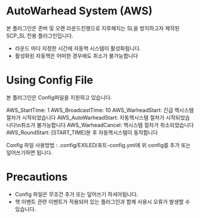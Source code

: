 # AutoWarhead System (AWS)
본 플러그인은 존버 및 오랜 라운드진행으로 지루해지는 SL을 방지하고자 제작된 SCP_SL 전용 플러그인입니다.

 - 라운드 마다 지정한 시간에 자동핵 시스템이 활성화됩니다.
 - 활성화된 자동핵은 어떠한 경우에도 취소가 불가능합니다

# Using Config File
본 플러그인은 Config파일을 지원하고 있습니다.

AWS_StartTime: 1 
AWS_BroadcastTime: 10
AWS_WarheadStart: 긴급 핵시스템 절차가 시작되었습니다
AWS_AutoWarheadStart: 자동핵시스템 절차가 시작되었습니다\n취소가 불가능합니다
AWS_WarheadCancel: 핵시스템 절차가 취소되었습니다
AWS_RoundStart: [START_TIME]분 후 자동핵시스템이 동작합니다


Config 파일 사용방법 : .config/EXILED/포트-config.yml에 위 config를 추가 또는 덮어쓰기하면 됩니다.

# Precautions

 - Config 파일은 무조건 추가 또는 덮어쓰기 하셔야됩니다.
 - 핵 이벤트 관련 이벤트가 적용되어 있는 플러그인과 함께 사용시 오류가 발생할 수 있습니다.
